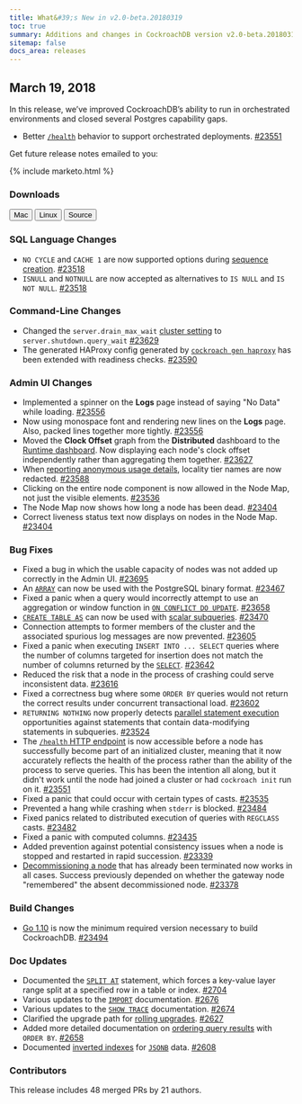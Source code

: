 ```yaml
---
title: What&#39;s New in v2.0-beta.20180319
toc: true
summary: Additions and changes in CockroachDB version v2.0-beta.20180319 since version v2.0-beta.20180312
sitemap: false
docs_area: releases 
---
```


## March 19, 2018

In this release, we’ve improved CockroachDB’s ability to run in orchestrated environments and closed several Postgres capability gaps.

- Better [`/health`](../v2.0/monitoring-and-alerting.html) behavior to support orchestrated deployments. [#23551][#23551]

Get future release notes emailed to you:

{% include marketo.html %}

### Downloads

<div id="os-tabs" class="clearfix os-tabs_button-outline-primary">
    <a href="https://binaries.cockroachdb.com/cockroach-v2.0-beta.20180319.darwin-10.9-amd64.tgz"><button id="mac" data-eventcategory="mac-binary-release-notes">Mac</button></a>
    <a href="https://binaries.cockroachdb.com/cockroach-v2.0-beta.20180319.linux-amd64.tgz"><button id="linux" data-eventcategory="linux-binary-release-notes">Linux</button></a>
    <a href="https://binaries.cockroachdb.com/cockroach-v2.0-beta.20180319.src.tgz"><button id="source" data-eventcategory="source-release-notes">Source</button></a>
</div>

### SQL Language Changes

- `NO CYCLE` and `CACHE 1` are now supported options during [sequence creation](../v2.0/create-sequence.html). [#23518][#23518]
- `ISNULL` and `NOTNULL` are now accepted as alternatives to `IS NULL` and `IS NOT NULL`. [#23518][#23518]

### Command-Line Changes

- Changed the `server.drain_max_wait` [cluster setting](../v2.0/cluster-settings.html) to `server.shutdown.query_wait` [#23629][#23629]
- The generated HAProxy config generated by [`cockroach gen haproxy`](../v2.0/generate-cockroachdb-resources.html) has been extended with readiness checks. [#23590][#23590]

### Admin UI Changes

- Implemented a spinner on the **Logs** page instead of saying "No Data" while loading. [#23556][#23556]
- Now using monospace font and rendering new lines on the **Logs** page. Also, packed lines together more tightly. [#23556][#23556]
- Moved the **Clock Offset** graph from the **Distributed** dashboard to the [Runtime dashboard](../v2.0/admin-ui-runtime-dashboard.html). Now displaying each node's clock offset independently rather than aggregating them together. [#23627][#23627]
- When [reporting anonymous usage details](../v2.0/diagnostics-reporting.html), locality tier names are now redacted. [#23588][#23588]
- Clicking on the entire node component is now allowed in the Node Map, not just the visible elements. [#23536][#23536]
- The Node Map now shows how long a node has been dead. [#23404][#23404]
- Correct liveness status text now displays on nodes in the Node Map. [#23404][#23404]

### Bug Fixes

- Fixed a bug in which the usable capacity of nodes was not added up correctly in the Admin UI. [#23695][#23695]
- An [`ARRAY`](../v2.0/array.html) can now be used with the PostgreSQL binary format. [#23467][#23467]
- Fixed a panic when a query would incorrectly attempt to use an aggregation or window function in [`ON CONFLICT DO UPDATE`](../v2.0/insert.html#update-values-on-conflict). [#23658][#23658]
- [`CREATE TABLE AS`](../v2.0/create-table-as.html) can now be used with [scalar subqueries](../v2.0/scalar-expressions.html#scalar-subqueries). [#23470][#23470]
- Connection attempts to former members of the cluster and the associated spurious log messages are now prevented. [#23605][#23605]
- Fixed a panic when executing `INSERT INTO ... SELECT` queries where the number of columns targeted for insertion does not match the number of columns returned by the [`SELECT`](../v2.0/select-clause.html). [#23642][#23642]
- Reduced the risk that a node in the process of crashing could serve inconsistent data. [#23616][#23616]
- Fixed a correctness bug where some `ORDER BY` queries would not return the correct results under concurrent transactional load. [#23602][#23602]
- `RETURNING NOTHING` now properly detects [parallel statement execution](../v2.0/parallel-statement-execution.html) opportunities against statements that contain data-modifying statements in subqueries. [#23524][#23524]
- The [`/health` HTTP endpoint](../v2.0/monitoring-and-alerting.html#health-endpoints) is now accessible before a node has successfully become part of an initialized cluster, meaning that it now accurately reflects the health of the process rather than the ability of the process to serve queries. This has been the intention all along, but it didn't work until the node had joined a cluster or had `cockroach init` run on it. [#23551][#23551]
- Fixed a panic that could occur with certain types of casts. [#23535][#23535]
- Prevented a hang while crashing when `stderr` is blocked. [#23484][#23484]
- Fixed panics related to distributed execution of queries with `REGCLASS` casts. [#23482][#23482]
- Fixed a panic with computed columns. [#23435][#23435]
- Added prevention against potential consistency issues when a node is stopped and restarted in rapid succession. [#23339][#23339]
- [Decommissioning a node](../v2.0/remove-nodes.html) that has already been terminated now works in all cases. Success previously depended on whether the gateway node "remembered" the absent decommissioned node. [#23378][#23378]

### Build Changes

- [Go 1.10](https://golang.org/dl/) is now the minimum required version necessary to build CockroachDB. [#23494][#23494]

### Doc Updates

- Documented the [`SPLIT AT`](../v2.0/split-at.html) statement, which forces a key-value layer range split at a specified row in a table or index. [#2704](https://github.com/cockroachdb/docs/pull/2704)
- Various updates to the [`IMPORT`](../v2.0/import.html) documentation. [#2676](https://github.com/cockroachdb/docs/pull/2676)
- Various updates to the [`SHOW TRACE`](../v2.0/show-trace.html) documentation. [#2674](https://github.com/cockroachdb/docs/pull/2674)
- Clarified the upgrade path for [rolling upgrades](../v2.0/upgrade-cockroach-version.html). [#2627](https://github.com/cockroachdb/docs/pull/2627)
- Added more detailed documentation on [ordering query results](../v2.0/query-order.html) with `ORDER BY`. [#2658](https://github.com/cockroachdb/docs/pull/2658)
- Documented [inverted indexes](../v2.0/inverted-indexes.html) for [`JSONB`](../v2.0/jsonb.html) data. [#2608](https://github.com/cockroachdb/docs/pull/2608)

### Contributors

This release includes 48 merged PRs by 21 authors.

[#23339]: https://github.com/cockroachdb/cockroach/pull/23339
[#23378]: https://github.com/cockroachdb/cockroach/pull/23378
[#23404]: https://github.com/cockroachdb/cockroach/pull/23404
[#23435]: https://github.com/cockroachdb/cockroach/pull/23435
[#23467]: https://github.com/cockroachdb/cockroach/pull/23467
[#23470]: https://github.com/cockroachdb/cockroach/pull/23470
[#23482]: https://github.com/cockroachdb/cockroach/pull/23482
[#23484]: https://github.com/cockroachdb/cockroach/pull/23484
[#23494]: https://github.com/cockroachdb/cockroach/pull/23494
[#23518]: https://github.com/cockroachdb/cockroach/pull/23518
[#23524]: https://github.com/cockroachdb/cockroach/pull/23524
[#23535]: https://github.com/cockroachdb/cockroach/pull/23535
[#23536]: https://github.com/cockroachdb/cockroach/pull/23536
[#23551]: https://github.com/cockroachdb/cockroach/pull/23551
[#23556]: https://github.com/cockroachdb/cockroach/pull/23556
[#23588]: https://github.com/cockroachdb/cockroach/pull/23588
[#23590]: https://github.com/cockroachdb/cockroach/pull/23590
[#23602]: https://github.com/cockroachdb/cockroach/pull/23602
[#23605]: https://github.com/cockroachdb/cockroach/pull/23605
[#23616]: https://github.com/cockroachdb/cockroach/pull/23616
[#23627]: https://github.com/cockroachdb/cockroach/pull/23627
[#23629]: https://github.com/cockroachdb/cockroach/pull/23629
[#23642]: https://github.com/cockroachdb/cockroach/pull/23642
[#23658]: https://github.com/cockroachdb/cockroach/pull/23658
[#23695]: https://github.com/cockroachdb/cockroach/pull/23695
